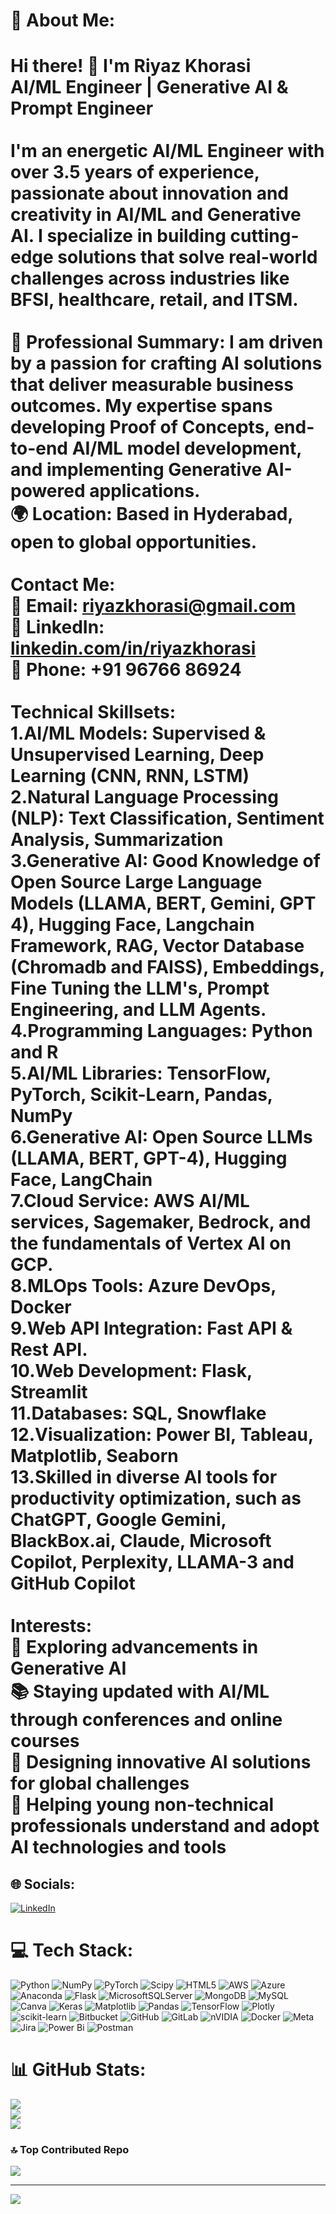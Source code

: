 # 💫 About Me:
# Hi there! 👋 I'm Riyaz Khorasi<br>**AI/ML Engineer | Generative AI & Prompt Engineer**<br><br>I'm an energetic AI/ML Engineer with over 3.5 years of experience, passionate about innovation and creativity in AI/ML and Generative AI. I specialize in building cutting-edge solutions that solve real-world challenges across industries like BFSI, healthcare, retail, and ITSM.<br><br> 🔬 **Professional Summary**: I am driven by a passion for crafting AI solutions that deliver measurable business outcomes. My expertise spans developing Proof of Concepts, end-to-end AI/ML model development, and implementing Generative AI-powered applications.<br>🌍 **Location**: Based in Hyderabad, open to global opportunities. **<br><br> **Contact Me**: <br>📧  Email: riyazkhorasi@gmail.com  <br>💼 LinkedIn: [linkedin.com/in/riyazkhorasi](https://linkedin.com/in/riyazkhorasi)    <br> 📱 Phone: +91 96766 86924**<br><br> **Technical Skillsets**: <br>1.**AI/ML Models**: Supervised & Unsupervised Learning, Deep Learning (CNN, RNN, LSTM)<br>2.**Natural Language Processing (NLP)**: Text Classification, Sentiment Analysis, Summarization<br>3.**Generative AI**: Good Knowledge of Open Source Large Language Models (LLAMA, BERT, Gemini, GPT 4), Hugging Face, Langchain Framework, RAG, Vector Database (Chromadb and FAISS), Embeddings, Fine Tuning the LLM's, Prompt Engineering, and LLM Agents.<br>4.**Programming Languages**: Python and  R<br>5.**AI/ML Libraries**: TensorFlow, PyTorch, Scikit-Learn, Pandas, NumPy<br>6.**Generative AI**: Open Source LLMs (LLAMA, BERT, GPT-4), Hugging Face, LangChain<br>7.**Cloud Service**: AWS AI/ML services, Sagemaker, Bedrock, and the fundamentals of Vertex AI on GCP.<br>8.**MLOps Tools**: Azure DevOps, Docker<br>9.**Web API Integration**: Fast API & Rest API.<br>10.**Web Development**: Flask, Streamlit<br>11.**Databases**: SQL, Snowflake<br>12.**Visualization**: Power BI, Tableau, Matplotlib, Seaborn<br>13.Skilled in diverse AI tools for productivity optimization, such as ChatGPT, Google Gemini, BlackBox.ai, Claude, Microsoft Copilot, Perplexity, LLAMA-3 and GitHub Copilot<br><br> **Interests:**<br>🚀 Exploring advancements in Generative AI  <br>📚 Staying updated with AI/ML through conferences and online courses  <br>🎨 Designing innovative AI solutions for global challenges<br>🤝 Helping young non-technical professionals understand and adopt AI technologies and tools


## 🌐 Socials:
[![LinkedIn](https://img.shields.io/badge/LinkedIn-%230077B5.svg?logo=linkedin&logoColor=white)](https://linkedin.com/in/https://www.linkedin.com/in/riyazkhorasi/) 

# 💻 Tech Stack:
![Python](https://img.shields.io/badge/python-3670A0?style=for-the-badge&logo=python&logoColor=ffdd54) ![NumPy](https://img.shields.io/badge/numpy-%23013243.svg?style=for-the-badge&logo=numpy&logoColor=white) ![PyTorch](https://img.shields.io/badge/PyTorch-%23EE4C2C.svg?style=for-the-badge&logo=PyTorch&logoColor=white) ![Scipy](https://img.shields.io/badge/SciPy-%230C55A5.svg?style=for-the-badge&logo=scipy&logoColor=%white) ![HTML5](https://img.shields.io/badge/html5-%23E34F26.svg?style=for-the-badge&logo=html5&logoColor=white) ![AWS](https://img.shields.io/badge/AWS-%23FF9900.svg?style=for-the-badge&logo=amazon-aws&logoColor=white) ![Azure](https://img.shields.io/badge/azure-%230072C6.svg?style=for-the-badge&logo=microsoftazure&logoColor=white) ![Anaconda](https://img.shields.io/badge/Anaconda-%2344A833.svg?style=for-the-badge&logo=anaconda&logoColor=white) ![Flask](https://img.shields.io/badge/flask-%23000.svg?style=for-the-badge&logo=flask&logoColor=white) ![MicrosoftSQLServer](https://img.shields.io/badge/Microsoft%20SQL%20Server-CC2927?style=for-the-badge&logo=microsoft%20sql%20server&logoColor=white) ![MongoDB](https://img.shields.io/badge/MongoDB-%234ea94b.svg?style=for-the-badge&logo=mongodb&logoColor=white) ![MySQL](https://img.shields.io/badge/mysql-4479A1.svg?style=for-the-badge&logo=mysql&logoColor=white) ![Canva](https://img.shields.io/badge/Canva-%2300C4CC.svg?style=for-the-badge&logo=Canva&logoColor=white) ![Keras](https://img.shields.io/badge/Keras-%23D00000.svg?style=for-the-badge&logo=Keras&logoColor=white) ![Matplotlib](https://img.shields.io/badge/Matplotlib-%23ffffff.svg?style=for-the-badge&logo=Matplotlib&logoColor=black) ![Pandas](https://img.shields.io/badge/pandas-%23150458.svg?style=for-the-badge&logo=pandas&logoColor=white) ![TensorFlow](https://img.shields.io/badge/TensorFlow-%23FF6F00.svg?style=for-the-badge&logo=TensorFlow&logoColor=white) ![Plotly](https://img.shields.io/badge/Plotly-%233F4F75.svg?style=for-the-badge&logo=plotly&logoColor=white) ![scikit-learn](https://img.shields.io/badge/scikit--learn-%23F7931E.svg?style=for-the-badge&logo=scikit-learn&logoColor=white) ![Bitbucket](https://img.shields.io/badge/bitbucket-%230047B3.svg?style=for-the-badge&logo=bitbucket&logoColor=white) ![GitHub](https://img.shields.io/badge/github-%23121011.svg?style=for-the-badge&logo=github&logoColor=white) ![GitLab](https://img.shields.io/badge/gitlab-%23181717.svg?style=for-the-badge&logo=gitlab&logoColor=white) ![nVIDIA](https://img.shields.io/badge/nVIDIA-%2376B900.svg?style=for-the-badge&logo=nVIDIA&logoColor=white) ![Docker](https://img.shields.io/badge/docker-%230db7ed.svg?style=for-the-badge&logo=docker&logoColor=white) ![Meta](https://img.shields.io/badge/Meta-%230467DF.svg?style=for-the-badge&logo=Meta&logoColor=white) ![Jira](https://img.shields.io/badge/jira-%230A0FFF.svg?style=for-the-badge&logo=jira&logoColor=white) ![Power Bi](https://img.shields.io/badge/power_bi-F2C811?style=for-the-badge&logo=powerbi&logoColor=black) ![Postman](https://img.shields.io/badge/Postman-FF6C37?style=for-the-badge&logo=postman&logoColor=white)
# 📊 GitHub Stats:
![](https://github-readme-stats.vercel.app/api?username=Riyazmk1995&theme=default&hide_border=false&include_all_commits=true&count_private=true)<br/>
![](https://github-readme-streak-stats.herokuapp.com/?user=Riyazmk1995&theme=default&hide_border=false)<br/>
![](https://github-readme-stats.vercel.app/api/top-langs/?username=Riyazmk1995&theme=default&hide_border=false&include_all_commits=true&count_private=true&layout=compact)

### 🔝 Top Contributed Repo
![](https://github-contributor-stats.vercel.app/api?username=Riyazmk1995&limit=5&theme=dark&combine_all_yearly_contributions=true)

---
[![](https://visitcount.itsvg.in/api?id=Riyazmk1995&icon=0&color=0)](https://visitcount.itsvg.in)

